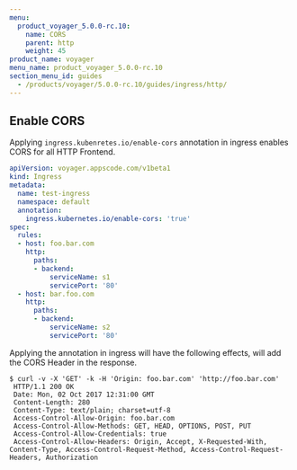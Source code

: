 ```yaml
---
menu:
  product_voyager_5.0.0-rc.10:
    name: CORS
    parent: http
    weight: 45
product_name: voyager
menu_name: product_voyager_5.0.0-rc.10
section_menu_id: guides
  - /products/voyager/5.0.0-rc.10/guides/ingress/http/
---
```



## Enable CORS
Applying `ingress.kubenretes.io/enable-cors` annotation in ingress enables CORS for all HTTP Frontend.

```yaml
apiVersion: voyager.appscode.com/v1beta1
kind: Ingress
metadata:
  name: test-ingress
  namespace: default
  annotation:
    ingress.kubernetes.io/enable-cors: 'true'
spec:
  rules:
  - host: foo.bar.com
    http:
      paths:
      - backend:
          serviceName: s1
          servicePort: '80'
  - host: bar.foo.com
    http:
      paths:
      - backend:
          serviceName: s2
          servicePort: '80'
```

Applying the annotation in ingress will have the following effects, will add the CORS Header in the response.
```
$ curl -v -X 'GET' -k -H 'Origin: foo.bar.com' 'http://foo.bar.com'
 HTTP/1.1 200 OK
 Date: Mon, 02 Oct 2017 12:31:00 GMT
 Content-Length: 280
 Content-Type: text/plain; charset=utf-8
 Access-Control-Allow-Origin: foo.bar.com
 Access-Control-Allow-Methods: GET, HEAD, OPTIONS, POST, PUT
 Access-Control-Allow-Credentials: true
 Access-Control-Allow-Headers: Origin, Accept, X-Requested-With, Content-Type, Access-Control-Request-Method, Access-Control-Request-Headers, Authorization

```